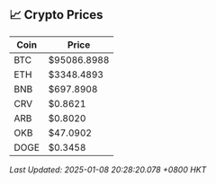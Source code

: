 ## 📈 Crypto Prices

| Coin | Price |
| ---- | ----- |
| BTC | $95086.8988 |
| ETH | $3348.4893 |
| BNB | $697.8908 |
| CRV | $0.8621 |
| ARB | $0.8020 |
| OKB | $47.0902 |
| DOGE | $0.3458 |

_Last Updated: 2025-01-08 20:28:20.078 +0800 HKT_
